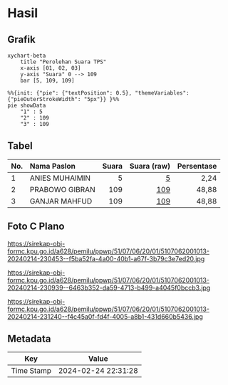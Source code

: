 # Hasil

## Grafik

```mermaid
xychart-beta
    title "Perolehan Suara TPS"
    x-axis [01, 02, 03]
    y-axis "Suara" 0 --> 109
    bar [5, 109, 109]
```

```mermaid
%%{init: {"pie": {"textPosition": 0.5}, "themeVariables": {"pieOuterStrokeWidth": "5px"}} }%%
pie showData
    "1" : 5
    "2" : 109
    "3" : 109
```

## Tabel

| No. | Nama Paslon    | Suara | Suara (raw) | Persentase |
|:--- |:-------------- | -----:| -----------:| ----------:|
| 1   | ANIES MUHAIMIN | 5     | [5][p-1]    | 2,24       |
| 2   | PRABOWO GIBRAN | 109   | [109][p-2]  | 48,88      |
| 3   | GANJAR MAHFUD  | 109   | [109][p-3]  | 48,88      |


[p-1]: https://github.com/gigit-pemilu/pemilu-2024-51-bali/blob/main/pilpres/hitung-suara/sub/51-bali/sub/07-karangasem/sub/06-bebandem/sub/2001-bungaya/sub/013-tps/sub/paslon-1.txt
[p-2]: https://github.com/gigit-pemilu/pemilu-2024-51-bali/blob/main/pilpres/hitung-suara/sub/51-bali/sub/07-karangasem/sub/06-bebandem/sub/2001-bungaya/sub/013-tps/sub/paslon-2.txt
[p-3]: https://github.com/gigit-pemilu/pemilu-2024-51-bali/blob/main/pilpres/hitung-suara/sub/51-bali/sub/07-karangasem/sub/06-bebandem/sub/2001-bungaya/sub/013-tps/sub/paslon-3.txt

## Foto C Plano

https://sirekap-obj-formc.kpu.go.id/a628/pemilu/ppwp/51/07/06/20/01/5107062001013-20240214-230453--f5ba52fa-4a00-40b1-a67f-3b79c3e7ed20.jpg

https://sirekap-obj-formc.kpu.go.id/a628/pemilu/ppwp/51/07/06/20/01/5107062001013-20240214-230939--6463b352-da59-4713-b499-a4045f0bccb3.jpg

https://sirekap-obj-formc.kpu.go.id/a628/pemilu/ppwp/51/07/06/20/01/5107062001013-20240214-231240--f4c45a0f-fd4f-4005-a8b1-431d660b5436.jpg


## Metadata

| Key        | Value               |
| ---------- | ------------------- |
| Time Stamp | 2024-02-24 22:31:28 |



